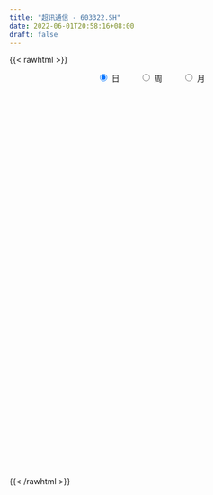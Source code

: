 ```yaml
---
title: "超讯通信 - 603322.SH"
date: 2022-06-01T20:58:16+08:00
draft: false
---
```

{{< rawhtml >}}
    <div style="text-align: center">
        <label style="padding: 1rem;"><input style="margin-right: .5rem" type="radio" name="period" value="D" checked onclick="period_change(this)">日</label>
        <label style="padding: 1rem;"><input style="margin-right: .5rem" type="radio" name="period" value="W" onclick="period_change(this)">周</label>
        <label style="padding: 1rem;"><input style="margin-right: .5rem" type="radio" name="period" value="M" onclick="period_change(this)">月</label>
    </div>
    <div id="chart" style="height: 700px;"></div> 
    <script type="text/javascript">
        const D_v = [46149.57,30624.02,21108.44,10946.23,9784.36,11575.2,12403.56,17928.2,14859.56,10003.84,13742.48,16027.08,19878.8,18132.04,31395.34,27127.12,16779.56,29511.82,41230.86,31045.08,22854.32,20275.28,21411.64,26703.12,38123.2,29025.88,22059.36,19583.72,56368.84,60650.04,28376.96,20510.8,12975.8,17121.6,18244.72,19561.28,11798.64,11306.92,26088.04,18578.6,17287.96,18575.08,8720.96,15849.56,14071.04,11378.8,9416.88,13139.0,14401.96,13513.4,26436.88,21370.8,29427.44,34649.38,21993.12,18206.44,13325.36,11405.88,10367.8,14947.76,20363.32,31922.44,25669.64,16101.64,18169.32,20808.72,22326.04,15465.28,11206.64,10027.6,7577.64,13988.0,10569.16,11631.64,11703.64,12781.6,9388.0,13980.4,9108.08,9597.6,12797.84,9991.76,13588.88,14629.6,10624.6,9081.0,30345.64,12648.32,6834.92,10751.44,10794.04,10867.72,6557.64,7475.2,5579.56,10732.92,7928.12,7351.12,10187.04,6143.36,4839.72,7340.4,4829.2,8263.32,9689.68,8816.57,5702.0,4453.0,14360.36,7755.2,7887.2,7950.52,8892.6,5497.4,7520.88,8317.2,5393.56,12264.93,11526.51,17732.78,15240.3,14295.78,15551.92,16454.4,13435.28,14460.32,10201.96,10778.4,16709.04,8035.52,11797.37,8452.84,14300.09,10711.04,10561.0,7258.0,16567.96,10278.84,9200.88,11162.97,8613.4,12051.88,14738.68,8759.4,13168.08,22935.52,18031.2,17049.68,12128.6,12312.96,12304.11,8777.16,11373.61,8879.12,14805.08,12928.56,22374.44,29615.34,15894.88,26088.0,44710.73,55919.34,61395.8,47949.55,37800.78,40652.68,36952.0,33202.4,43494.56,59337.8,33724.96,47662.2,41447.72,48022.24,31711.94,462.0,488.0,1054.0,97401.1,139428.07,89193.81,57480.16,51228.83,63105.78,8987.43,106635.63,121069.6,73025.04,45141.04,36052.88,21917.96,24946.72,21802.72,24057.3,36352.47,31337.28,25699.36,20744.48,9413.64,95573.48,59452.79,104238.35,57272.23,83041.85,59138.3,66861.96,61985.76,131839.78,161069.1,164466.54,109143.26,88415.86,76569.98,49443.64,43504.56,48245.24,29058.2,41545.94,33656.6,41356.8,30776.2,21658.8,22892.4,30736.0,18591.8,34902.48,30934.92,47953.52,42179.0,32409.5,31182.28,22224.0,17208.96,27411.92,30825.6,16383.6,27768.0,17848.96,20387.0,57125.8,121657.2,116400.33,120233.13,72004.84,65157.56,83951.68,158551.0,150796.84,119908.41,98589.0]
const D_histogram = [0.0,0.0006381766,-0.029629214,-0.0540008824,-0.0649802478,-0.0751382139,-0.0706758808,-0.051379076,-0.0485676677,-0.0388949004,-0.0189582129,-0.0203936224,-0.0165957981,-0.0109555004,0.0210959854,0.0507424492,0.0599809536,0.0896304999,0.1092548985,0.0951527292,0.0865990293,0.0811358484,0.0821784452,0.0959912546,0.1053781324,0.0793498365,0.0374130009,-0.0079146363,0.0491348885,0.0370617822,0.0211411456,-0.0066154734,-0.0256424684,-0.0253785006,-0.0512699242,-0.0512376098,-0.0661123671,-0.0657876096,-0.0398487559,-0.0252896592,-0.0402667511,-0.0716033006,-0.0896897234,-0.0900223859,-0.0783665408,-0.0717542931,-0.0716772401,-0.0851096423,-0.1029204954,-0.1063530098,-0.0818439993,-0.0415582229,0.014257117,0.0596168901,0.0793170107,0.098951435,0.0936773472,0.0773212899,0.0751221019,0.0785493487,0.0825917374,0.0910867698,0.066619989,0.0366640169,-0.0175818794,-0.0560887253,-0.0615243803,-0.0745244297,-0.0658872891,-0.0637744555,-0.0542291551,-0.0652909984,-0.0751385994,-0.0835376532,-0.0865690344,-0.0705636047,-0.0567061824,-0.0307523878,-0.0061653908,0.0124610253,0.0352811089,0.0479658434,0.0586290718,0.065418118,0.0545958449,0.046579734,0.0010695728,-0.0253527245,-0.0466645304,-0.0437661454,-0.0614833598,-0.0725460114,-0.0793306189,-0.080344654,-0.0602747577,-0.0247136973,0.0059855499,0.0256327929,0.04683714,0.051206539,0.0446783576,0.0321983474,0.0261413321,0.0160717667,-0.0055942045,-0.0027475834,-0.0070160887,-0.0148662877,-0.0525957914,-0.0622829802,-0.0569348986,-0.0499717096,-0.0607544514,-0.055152859,-0.0356207639,-0.0159581369,-0.0003989538,0.0168789544,0.029184506,0.0421291227,0.0604432836,0.0829396798,0.0990309657,0.1202492355,0.1075567386,0.1142349763,0.112022314,0.1098412674,0.1145639636,0.1122561031,0.0894523375,0.0547936667,0.0399236155,0.0445269727,0.0258933684,0.0133965506,-0.0265381097,-0.0553511095,-0.0666222134,-0.0687084081,-0.0660480708,-0.0508289719,-0.0316111286,-0.0223095122,-0.0043437136,0.0111007869,0.0317881791,0.044393969,0.0486196614,0.0357733599,0.0134567294,-0.0021693362,0.0044529724,0.0048793536,0.0109614245,0.0183300266,0.0324587158,0.0270355085,0.0280873479,0.0069132229,0.0271475344,0.045409842,0.0747770066,0.0908874508,0.0670046738,0.0836100184,0.0696482987,0.0645424845,0.0127774458,0.0052894025,-0.0283112122,-0.1115524691,-0.1587483134,-0.2353988786,-0.2442698117,-0.2734536789,-0.3113016471,-0.3499720035,-0.3850566427,-0.4068807107,-0.3825840007,-0.3591374934,-0.3142982519,-0.2481120073,-0.1574100836,-0.0927524275,-0.0118589816,0.0386211353,0.0564554875,0.0853115356,0.1040524058,0.1056610452,0.1096080932,0.1190313169,0.1132526783,0.0922470172,0.0964116171,0.0999599761,0.1320643729,0.1590233448,0.2039559429,0.2592482938,0.3188208944,0.3740358382,0.378738337,0.3570526462,0.3497828326,0.2483860427,0.2407985327,0.1852822848,0.0958314237,0.0023452801,-0.0364442635,-0.0860596332,-0.1224325847,-0.1572541391,-0.1716887213,-0.1932569753,-0.202409122,-0.2168778773,-0.1989646568,-0.1823004302,-0.1649625855,-0.1649661947,-0.1563176116,-0.1953117564,-0.1991368371,-0.1987713621,-0.1844964437,-0.1426858667,-0.0988847513,-0.0616503432,-0.0226850759,0.0185650236,0.0398972009,0.0666813077,0.0966028842,0.1081951275,0.1119118532,0.168954701,0.2126499555,0.2956199017,0.3554254298,0.337416331,0.3390944586,0.3937328046,0.4848239034,0.5424667694,0.6042429307,0.6078346169]
const D_fast = [0.0,0.0007977208,-0.0368769734,-0.0747488623,-0.1019732897,-0.1309158092,-0.1441224464,-0.1376704106,-0.1470009192,-0.147051877,-0.1318547427,-0.1383885579,-0.138739683,-0.1358382605,-0.0985127783,-0.0561807022,-0.0319469594,0.0201102119,0.0670483351,0.0767343481,0.0898304055,0.1046511867,0.1262383948,0.1640490178,0.1997804288,0.193589592,0.1610060066,0.1136997103,0.1830329572,0.1802252965,0.1695899464,0.140179459,0.1147418468,0.1086611895,0.0699522848,0.0571751968,0.0257723477,0.0096502028,0.0256268676,0.0338635494,0.0088197697,-0.0404176049,-0.0809264585,-0.1037647175,-0.1117005077,-0.1230268332,-0.1408690902,-0.175578903,-0.21911988,-0.2491406468,-0.2450926362,-0.2151964155,-0.1558167963,-0.0955528006,-0.0560234274,-0.0116511443,0.0064941047,0.0094683699,0.0260497073,0.0491142912,0.0738046144,0.1050713392,0.0972595556,0.0764695877,0.0178282216,-0.0347008056,-0.0555175557,-0.0871487125,-0.0949833942,-0.1088141745,-0.1128261628,-0.1402107558,-0.1688430066,-0.1981264737,-0.2228001134,-0.2244355849,-0.2247547083,-0.2064890106,-0.1834433612,-0.1617016888,-0.130061328,-0.1053851327,-0.0800646363,-0.0569210606,-0.0540943724,-0.0504655498,-0.0957083179,-0.1284687963,-0.1614467348,-0.1694898861,-0.2025779405,-0.2317770949,-0.2583943572,-0.2794945558,-0.2744933489,-0.2451107128,-0.2129150781,-0.1868596369,-0.1539460048,-0.136774971,-0.1321335631,-0.1365639864,-0.1360856686,-0.1421372924,-0.1652018148,-0.1630420894,-0.169064617,-0.1806313879,-0.2315098394,-0.2567677733,-0.2656534164,-0.2711831548,-0.2971545093,-0.3053411317,-0.2947142276,-0.2790411348,-0.2635816902,-0.2420840434,-0.2224823653,-0.1990054679,-0.1655804861,-0.12234917,-0.0815001426,-0.0302195639,-0.0160228762,0.0192141056,0.0450070218,0.070286292,0.1036499791,0.1294061444,0.1289654631,0.108005209,0.1031160617,0.118851162,0.1066908998,0.0975432197,0.050974032,0.0083232548,-0.0196034025,-0.0388666992,-0.0527183796,-0.0502065237,-0.0388914625,-0.0351672242,-0.0182873539,-0.0000676567,0.0285667802,0.0522710624,0.0686516702,0.0647487086,0.0457962605,0.0296278609,0.0373634126,0.0390096322,0.0478320591,0.0597831679,0.0820265361,0.0833622059,0.0914358822,0.071990063,0.099011258,0.1286260261,0.1766874425,0.2155197493,0.2083881408,0.24589599,0.2493463449,0.2603761519,0.2118054746,0.2056397819,0.1649613642,0.0538319901,-0.0330509326,-0.1685512175,-0.2384896035,-0.3360368905,-0.4517102704,-0.5778736277,-0.7092224275,-0.8327666732,-0.9041159634,-0.9704538294,-1.0041891509,-1.0000309081,-0.9486815053,-0.907211956,-0.8292832555,-0.7691478548,-0.7371996308,-0.6870156988,-0.6422617271,-0.6142378264,-0.5828887552,-0.5437077022,-0.5211731712,-0.519117078,-0.4908495739,-0.4623112208,-0.3971907308,-0.3304759227,-0.2345543388,-0.1144499146,0.0248279097,0.173551813,0.272938896,0.3405163668,0.4206922614,0.3813919821,0.4340041054,0.4248084287,0.3593154235,0.2664155998,0.2185149904,0.1473847125,0.0804036148,0.0062685256,-0.0510882369,-0.1209707348,-0.180725162,-0.2494133867,-0.2812413303,-0.3101522112,-0.3340550129,-0.3753001708,-0.4057309905,-0.4935530745,-0.5471623645,-0.59648973,-0.6283389226,-0.6221998122,-0.6031198846,-0.5812980623,-0.5480040641,-0.5021127086,-0.4708062311,-0.4273517974,-0.3732794998,-0.3346384746,-0.3029437857,-0.2036622626,-0.1068045193,0.0500704024,0.1987322879,0.2650772719,0.3515290141,0.5046005612,0.7168976359,0.9101571943,1.1229940883,1.2785444287]
const D_slow = [0.0,0.0001595442,-0.0072477594,-0.0207479799,-0.0369930419,-0.0557775954,-0.0734465656,-0.0862913346,-0.0984332515,-0.1081569766,-0.1128965298,-0.1179949354,-0.1221438849,-0.1248827601,-0.1196087637,-0.1069231514,-0.091927913,-0.069520288,-0.0422065634,-0.0184183811,0.0032313762,0.0235153383,0.0440599496,0.0680577633,0.0944022964,0.1142397555,0.1235930057,0.1216143467,0.1338980688,0.1431635143,0.1484488007,0.1467949324,0.1403843153,0.1340396901,0.121222209,0.1084128066,0.0918847148,0.0754378124,0.0654756234,0.0591532086,0.0490865209,0.0311856957,0.0087632649,-0.0137423316,-0.0333339668,-0.0512725401,-0.0691918501,-0.0904692607,-0.1161993846,-0.142787637,-0.1632486368,-0.1736381926,-0.1700739133,-0.1551696908,-0.1353404381,-0.1106025793,-0.0871832425,-0.0678529201,-0.0490723946,-0.0294350574,-0.0087871231,0.0139845694,0.0306395666,0.0398055708,0.035410101,0.0213879197,0.0060068246,-0.0126242828,-0.0290961051,-0.045039719,-0.0585970077,-0.0749197573,-0.0937044072,-0.1145888205,-0.1362310791,-0.1538719802,-0.1680485259,-0.1757366228,-0.1772779705,-0.1741627142,-0.1653424369,-0.1533509761,-0.1386937081,-0.1223391786,-0.1086902174,-0.0970452839,-0.0967778907,-0.1031160718,-0.1147822044,-0.1257237407,-0.1410945807,-0.1592310835,-0.1790637383,-0.1991499018,-0.2142185912,-0.2203970155,-0.218900628,-0.2124924298,-0.2007831448,-0.18798151,-0.1768119207,-0.1687623338,-0.1622270008,-0.1582090591,-0.1596076102,-0.1602945061,-0.1620485282,-0.1657651002,-0.178914048,-0.1944847931,-0.2087185177,-0.2212114451,-0.236400058,-0.2501882727,-0.2590934637,-0.2630829979,-0.2631827364,-0.2589629978,-0.2516668713,-0.2411345906,-0.2260237697,-0.2052888498,-0.1805311083,-0.1504687994,-0.1235796148,-0.0950208707,-0.0670152922,-0.0395549754,-0.0109139845,0.0171500413,0.0395131257,0.0532115423,0.0631924462,0.0743241894,0.0807975315,0.0841466691,0.0775121417,0.0636743643,0.047018811,0.0298417089,0.0133296912,0.0006224482,-0.0072803339,-0.012857712,-0.0139436404,-0.0111684436,-0.0032213989,0.0078770934,0.0200320088,0.0289753487,0.0323395311,0.031797197,0.0329104401,0.0341302785,0.0368706347,0.0414531413,0.0495678203,0.0563266974,0.0633485344,0.0650768401,0.0718637237,0.0832161842,0.1019104358,0.1246322985,0.141383467,0.1622859716,0.1796980463,0.1958336674,0.1990280288,0.2003503794,0.1932725764,0.1653844591,0.1256973808,0.0668476611,0.0057802082,-0.0625832115,-0.1404086233,-0.2279016242,-0.3241657848,-0.4258859625,-0.5215319627,-0.611316336,-0.689890899,-0.7519189008,-0.7912714217,-0.8144595286,-0.817424274,-0.8077689902,-0.7936551183,-0.7723272344,-0.7463141329,-0.7198988716,-0.6924968483,-0.6627390191,-0.6344258495,-0.6113640952,-0.5872611909,-0.5622711969,-0.5292551037,-0.4894992675,-0.4385102818,-0.3736982083,-0.2939929847,-0.2004840252,-0.1057994409,-0.0165362794,0.0709094288,0.1330059394,0.1932055726,0.2395261438,0.2634839998,0.2640703198,0.2549592539,0.2334443456,0.2028361994,0.1635226647,0.1206004843,0.0722862405,0.02168396,-0.0325355093,-0.0822766735,-0.1278517811,-0.1690924274,-0.2103339761,-0.249413379,-0.2982413181,-0.3480255274,-0.3977183679,-0.4438424788,-0.4795139455,-0.5042351333,-0.5196477191,-0.5253189881,-0.5206777322,-0.510703432,-0.4940331051,-0.469882384,-0.4428336021,-0.4148556388,-0.3726169636,-0.3194544747,-0.2455494993,-0.1566931419,-0.0723390591,0.0124345555,0.1108677567,0.2320737325,0.3676904249,0.5187511576,0.6707098118]
const D_data = [['2021-05-18', 13.28, 13.72, 13.14, 14.58],['2021-05-19', 13.4, 13.73, 13.4, 14.14],['2021-05-20', 13.43, 13.25, 13.23, 13.62],['2021-05-21', 13.27, 13.14, 13.11, 13.38],['2021-05-24', 13.18, 13.16, 13.01, 13.23],['2021-05-25', 13.16, 13.05, 13.0, 13.16],['2021-05-26', 13.05, 13.15, 12.96, 13.37],['2021-05-27', 13.14, 13.34, 13.12, 13.45],['2021-05-28', 13.34, 13.14, 13.11, 13.44],['2021-05-31', 13.16, 13.21, 13.06, 13.29],['2021-06-01', 13.19, 13.38, 13.19, 13.44],['2021-06-02', 13.38, 13.13, 13.08, 13.45],['2021-06-03', 13.13, 13.17, 13.13, 13.52],['2021-06-04', 13.16, 13.19, 13.1, 13.39],['2021-06-07', 13.32, 13.61, 13.22, 13.66],['2021-06-08', 13.55, 13.76, 13.49, 13.89],['2021-06-09', 13.76, 13.64, 13.57, 13.85],['2021-06-10', 13.61, 14.05, 13.61, 14.18],['2021-06-11', 13.97, 14.13, 13.71, 14.41],['2021-06-15', 14.56, 13.8, 13.78, 14.7],['2021-06-16', 13.75, 13.88, 13.66, 14.3],['2021-06-17', 13.87, 13.95, 13.56, 14.12],['2021-06-18', 13.8, 14.09, 13.8, 14.16],['2021-06-21', 14.1, 14.37, 14.09, 14.4],['2021-06-22', 14.41, 14.47, 14.08, 14.56],['2021-06-23', 14.4, 14.07, 14.06, 14.41],['2021-06-24', 14.18, 13.75, 13.74, 14.18],['2021-06-25', 13.68, 13.5, 13.37, 13.79],['2021-06-28', 13.43, 14.85, 13.42, 14.85],['2021-06-29', 14.61, 14.16, 14.0, 14.69],['2021-06-30', 14.16, 14.08, 13.9, 14.3],['2021-07-01', 14.11, 13.84, 13.75, 14.14],['2021-07-02', 13.85, 13.83, 13.75, 13.94],['2021-07-05', 13.82, 14.02, 13.82, 14.07],['2021-07-06', 13.96, 13.61, 13.45, 13.96],['2021-07-07', 13.63, 13.84, 13.46, 14.04],['2021-07-08', 13.7, 13.58, 13.5, 13.78],['2021-07-09', 13.63, 13.69, 13.53, 13.77],['2021-07-12', 13.77, 14.05, 13.69, 14.12],['2021-07-13', 14.1, 14.0, 13.85, 14.1],['2021-07-14', 13.9, 13.61, 13.61, 14.01],['2021-07-15', 13.61, 13.24, 13.04, 13.68],['2021-07-16', 13.19, 13.21, 13.14, 13.3],['2021-07-19', 13.21, 13.31, 12.92, 13.36],['2021-07-20', 13.28, 13.42, 13.2, 13.63],['2021-07-21', 13.38, 13.34, 13.3, 13.53],['2021-07-22', 13.36, 13.21, 13.12, 13.38],['2021-07-23', 13.21, 12.93, 12.91, 13.29],['2021-07-26', 12.91, 12.7, 12.49, 13.0],['2021-07-27', 12.7, 12.72, 12.64, 13.1],['2021-07-28', 12.72, 13.03, 12.22, 13.28],['2021-07-29', 13.09, 13.33, 13.09, 13.44],['2021-07-30', 13.28, 13.75, 13.2, 13.8],['2021-08-02', 13.75, 13.9, 13.48, 14.36],['2021-08-03', 13.76, 13.79, 13.72, 14.08],['2021-08-04', 13.91, 13.95, 13.73, 14.05],['2021-08-05', 13.93, 13.74, 13.7, 13.93],['2021-08-06', 13.72, 13.6, 13.4, 13.8],['2021-08-09', 13.61, 13.78, 13.61, 13.96],['2021-08-10', 13.7, 13.91, 13.52, 13.94],['2021-08-11', 13.93, 14.0, 13.66, 14.15],['2021-08-12', 14.0, 14.16, 13.9, 14.47],['2021-08-13', 14.09, 13.77, 13.0, 14.11],['2021-08-16', 13.72, 13.6, 13.53, 13.87],['2021-08-17', 13.62, 13.08, 13.05, 13.62],['2021-08-18', 13.08, 13.0, 12.88, 13.12],['2021-08-19', 12.97, 13.25, 12.95, 13.56],['2021-08-20', 13.13, 13.05, 12.9, 13.22],['2021-08-23', 13.02, 13.25, 13.02, 13.28],['2021-08-24', 13.25, 13.14, 13.09, 13.33],['2021-08-25', 13.1, 13.21, 13.07, 13.23],['2021-08-26', 13.17, 12.89, 12.88, 13.24],['2021-08-27', 12.87, 12.78, 12.73, 12.9],['2021-08-30', 12.82, 12.67, 12.56, 12.92],['2021-08-31', 12.69, 12.62, 12.43, 12.69],['2021-09-01', 12.62, 12.81, 12.55, 12.86],['2021-09-02', 12.73, 12.79, 12.66, 12.88],['2021-09-03', 12.83, 12.99, 12.79, 13.07],['2021-09-06', 13.05, 13.07, 12.91, 13.09],['2021-09-07', 13.08, 13.09, 12.97, 13.09],['2021-09-08', 13.06, 13.25, 13.06, 13.26],['2021-09-09', 13.24, 13.23, 13.16, 13.4],['2021-09-10', 13.25, 13.29, 13.03, 13.35],['2021-09-13', 13.3, 13.32, 13.1, 13.32],['2021-09-14', 13.32, 13.12, 13.05, 13.39],['2021-09-15', 13.08, 13.13, 13.0, 13.24],['2021-09-16', 12.88, 12.52, 12.46, 12.99],['2021-09-17', 12.52, 12.54, 12.3, 12.55],['2021-09-22', 12.49, 12.43, 12.32, 12.5],['2021-09-23', 12.47, 12.63, 12.43, 12.79],['2021-09-24', 12.69, 12.27, 12.26, 12.69],['2021-09-27', 12.3, 12.2, 12.02, 12.49],['2021-09-28', 12.19, 12.12, 12.06, 12.19],['2021-09-29', 12.1, 12.08, 12.06, 12.33],['2021-09-30', 12.19, 12.31, 12.15, 12.31],['2021-10-08', 12.5, 12.59, 12.41, 12.71],['2021-10-11', 12.55, 12.67, 12.45, 12.73],['2021-10-12', 12.7, 12.65, 12.45, 12.7],['2021-10-13', 12.65, 12.78, 12.57, 12.98],['2021-10-14', 12.73, 12.65, 12.6, 12.79],['2021-10-15', 12.75, 12.52, 12.51, 12.78],['2021-10-18', 12.53, 12.4, 12.35, 12.55],['2021-10-19', 12.39, 12.43, 12.36, 12.53],['2021-10-20', 12.49, 12.33, 12.26, 12.55],['2021-10-21', 12.26, 12.08, 12.06, 12.33],['2021-10-22', 12.08, 12.31, 12.06, 12.39],['2021-10-25', 12.37, 12.19, 12.14, 12.45],['2021-10-26', 12.19, 12.08, 12.07, 12.19],['2021-10-27', 12.08, 11.53, 11.49, 12.08],['2021-10-28', 11.68, 11.68, 11.43, 11.72],['2021-10-29', 11.67, 11.78, 11.5, 11.8],['2021-11-01', 11.77, 11.76, 11.52, 11.88],['2021-11-02', 11.69, 11.45, 11.45, 11.79],['2021-11-03', 11.45, 11.56, 11.45, 11.62],['2021-11-04', 11.45, 11.73, 11.45, 11.8],['2021-11-05', 11.65, 11.78, 11.65, 11.94],['2021-11-08', 11.73, 11.78, 11.7, 11.86],['2021-11-09', 11.78, 11.86, 11.61, 11.91],['2021-11-10', 11.86, 11.86, 11.67, 11.86],['2021-11-11', 11.86, 11.93, 11.71, 12.04],['2021-11-12', 12.01, 12.09, 11.91, 12.18],['2021-11-15', 12.09, 12.28, 12.08, 12.38],['2021-11-16', 12.28, 12.35, 12.2, 12.55],['2021-11-17', 12.35, 12.58, 12.32, 12.62],['2021-11-18', 12.53, 12.25, 12.21, 12.58],['2021-11-19', 12.26, 12.55, 12.24, 12.64],['2021-11-22', 12.51, 12.53, 12.46, 12.63],['2021-11-23', 12.52, 12.6, 12.46, 12.62],['2021-11-24', 12.56, 12.78, 12.52, 12.88],['2021-11-25', 12.79, 12.79, 12.68, 12.87],['2021-11-26', 12.86, 12.55, 12.46, 12.86],['2021-11-29', 12.4, 12.31, 12.27, 12.45],['2021-11-30', 12.38, 12.47, 12.37, 12.68],['2021-12-01', 12.54, 12.73, 12.41, 12.8],['2021-12-02', 12.74, 12.44, 12.42, 12.78],['2021-12-03', 12.44, 12.46, 12.35, 12.64],['2021-12-06', 12.51, 11.98, 11.97, 12.51],['2021-12-07', 12.13, 11.91, 11.88, 12.13],['2021-12-08', 11.92, 11.98, 11.88, 12.04],['2021-12-09', 12.0, 12.01, 11.92, 12.05],['2021-12-10', 12.02, 12.02, 11.88, 12.05],['2021-12-13', 12.07, 12.18, 11.99, 12.22],['2021-12-14', 12.18, 12.29, 12.06, 12.42],['2021-12-15', 12.3, 12.22, 12.18, 12.34],['2021-12-16', 12.28, 12.39, 12.18, 12.39],['2021-12-17', 12.56, 12.45, 12.4, 12.73],['2021-12-20', 12.3, 12.63, 12.23, 12.74],['2021-12-21', 12.75, 12.65, 12.52, 12.76],['2021-12-22', 12.66, 12.63, 12.59, 12.7],['2021-12-23', 12.56, 12.43, 12.39, 12.63],['2021-12-24', 12.49, 12.24, 12.2, 12.54],['2021-12-27', 12.1, 12.23, 12.07, 12.33],['2021-12-28', 12.2, 12.49, 12.14, 12.52],['2021-12-29', 12.49, 12.44, 12.31, 12.53],['2021-12-30', 12.44, 12.54, 12.44, 12.75],['2021-12-31', 12.55, 12.61, 12.5, 12.65],['2022-01-04', 12.53, 12.78, 12.5, 12.82],['2022-01-05', 12.64, 12.59, 12.49, 12.9],['2022-01-06', 12.51, 12.69, 12.51, 12.76],['2022-01-07', 12.72, 12.38, 12.35, 12.8],['2022-01-10', 12.17, 12.92, 12.05, 12.99],['2022-01-11', 12.85, 13.04, 12.82, 13.16],['2022-01-12', 12.98, 13.37, 12.93, 13.46],['2022-01-13', 13.65, 13.41, 13.17, 13.69],['2022-01-14', 13.21, 12.97, 12.96, 13.54],['2022-01-17', 13.09, 13.54, 13.09, 13.65],['2022-01-18', 13.56, 13.25, 13.23, 13.65],['2022-01-19', 13.05, 13.39, 13.05, 13.54],['2022-01-20', 13.43, 12.71, 12.65, 13.46],['2022-01-21', 12.76, 13.14, 12.7, 13.6],['2022-01-24', 12.69, 12.72, 12.68, 13.17],['2022-01-25', 12.73, 11.75, 11.71, 12.79],['2022-01-26', 11.7, 11.76, 11.6, 11.89],['2022-01-27', 11.76, 10.91, 10.8, 11.79],['2022-01-28', 11.0, 11.34, 10.83, 11.51],['2022-02-09', 10.77, 10.77, 10.77, 10.77],['2022-02-10', 10.23, 10.23, 10.23, 10.23],['2022-02-11', 9.72, 9.72, 9.72, 9.72],['2022-02-14', 9.23, 9.23, 9.23, 9.72],['2022-02-15', 9.0, 8.87, 8.77, 9.07],['2022-02-16', 8.86, 9.07, 8.79, 9.23],['2022-02-17', 8.99, 8.81, 8.8, 9.01],['2022-02-18', 8.71, 8.9, 8.6, 8.94],['2022-02-21', 9.14, 9.14, 9.05, 9.34],['2022-02-22', 9.6, 9.6, 9.6, 9.6],['2022-02-23', 9.98, 9.48, 9.44, 9.98],['2022-02-24', 9.6, 9.92, 9.56, 9.95],['2022-02-25', 9.72, 9.79, 9.63, 9.95],['2022-02-28', 9.55, 9.49, 9.3, 9.62],['2022-03-01', 9.43, 9.7, 9.43, 9.76],['2022-03-02', 9.65, 9.67, 9.49, 9.75],['2022-03-03', 9.6, 9.49, 9.49, 9.7],['2022-03-04', 9.47, 9.52, 9.42, 9.64],['2022-03-07', 9.48, 9.62, 9.44, 9.76],['2022-03-08', 9.7, 9.44, 9.23, 9.99],['2022-03-09', 9.46, 9.17, 8.97, 9.46],['2022-03-10', 9.35, 9.43, 9.26, 9.63],['2022-03-11', 9.27, 9.44, 9.14, 9.45],['2022-03-14', 9.91, 9.91, 9.91, 9.91],['2022-03-15', 10.28, 10.05, 9.9, 10.41],['2022-03-16', 10.55, 10.55, 10.46, 10.55],['2022-03-17', 11.08, 11.08, 10.82, 11.08],['2022-03-18', 10.97, 11.63, 10.85, 11.63],['2022-03-21', 11.79, 12.13, 11.35, 12.21],['2022-03-22', 11.9, 11.94, 11.66, 12.5],['2022-03-23', 12.0, 11.85, 11.55, 12.39],['2022-03-24', 11.71, 12.24, 11.71, 12.25],['2022-03-28', 12.0, 11.02, 11.02, 12.0],['2022-03-29', 10.92, 12.12, 10.63, 12.12],['2022-03-30', 11.76, 11.55, 11.25, 12.68],['2022-03-31', 11.28, 10.88, 10.8, 11.38],['2022-04-01', 10.57, 10.41, 10.4, 11.24],['2022-04-06', 10.27, 10.76, 10.27, 10.93],['2022-04-07', 10.72, 10.37, 10.36, 10.89],['2022-04-08', 10.36, 10.25, 10.15, 10.51],['2022-04-11', 10.25, 9.99, 9.72, 10.53],['2022-04-12', 9.98, 10.0, 9.74, 10.05],['2022-04-13', 9.93, 9.68, 9.6, 10.33],['2022-04-14', 9.75, 9.6, 9.55, 9.85],['2022-04-15', 9.5, 9.3, 9.24, 9.58],['2022-04-18', 9.32, 9.54, 9.1, 9.58],['2022-04-19', 9.68, 9.45, 9.36, 9.69],['2022-04-20', 9.52, 9.39, 9.35, 9.59],['2022-04-21', 9.29, 9.06, 8.97, 9.38],['2022-04-22', 9.06, 9.03, 8.84, 9.14],['2022-04-25', 8.88, 8.17, 8.13, 8.91],['2022-04-26', 8.3, 8.29, 8.0, 8.4],['2022-04-27', 8.16, 8.12, 7.71, 8.19],['2022-04-28', 8.0, 8.12, 7.71, 8.12],['2022-04-29', 8.0, 8.42, 7.96, 8.43],['2022-05-05', 8.39, 8.51, 8.33, 8.57],['2022-05-06', 8.35, 8.51, 8.17, 8.53],['2022-05-09', 8.58, 8.63, 8.45, 8.74],['2022-05-10', 8.5, 8.8, 8.49, 8.97],['2022-05-11', 8.77, 8.67, 8.63, 9.0],['2022-05-12', 8.62, 8.84, 8.6, 8.9],['2022-05-13', 8.82, 9.03, 8.82, 9.25],['2022-05-16', 9.0, 8.93, 8.83, 9.07],['2022-05-17', 8.89, 8.9, 8.73, 8.99],['2022-05-18', 8.97, 9.79, 8.78, 9.79],['2022-05-19', 9.69, 10.0, 9.6, 10.6],['2022-05-20', 10.07, 11.0, 10.0, 11.0],['2022-05-23', 11.0, 11.33, 10.77, 12.1],['2022-05-24', 11.39, 10.73, 10.67, 11.39],['2022-05-25', 10.61, 11.2, 10.61, 11.4],['2022-05-26', 11.19, 12.32, 11.01, 12.32],['2022-05-27', 12.9, 13.55, 12.3, 13.55],['2022-05-30', 13.43, 13.99, 12.8, 14.61],['2022-05-31', 13.5, 14.89, 13.47, 15.11],['2022-06-01', 14.75, 14.91, 14.51, 15.58]]
const W_v = [169023.03,95631.71,91778.22,100608.85,84639.88,95377.79,89314.75,58681.6,87325.16,79000.57,171440.81,127533.25,77742.72,177442.99,295548.46,201418.76,101547.95,73510.07,71896.3,73243.56,153640.69,225332.21,112010.58,88269.1,118987.1,64350.58,124992.7,67502.0,57990.0,48485.97,49202.68,14760.8,10443.45,52894.49,56136.14,55150.11,50125.49,62222.6,106900.39,81401.83,61999.37,97130.66,54761.04,200436.75,111561.67,291796.3,164447.81,109536.73,118396.77,78937.78,60354.6,75073.51,75298.6,67176.93,47759.22,42691.53,48654.08,56589.6,142962.83,94528.23,115429.12,176557.87,106526.13,52634.55,47892.0,65716.05,68203.19,61766.48,92308.44,95533.47,84882.41,144236.72,75556.34,84159.68,41779.18,318624.13,286508.62,443468.52,275520.65,172111.67,111883.79,167519.87,291829.66,236239.45,404660.51,184001.33,114054.47,188887.76,175640.01,122957.06,121199.51,92115.4,34202.8,95562.83,161997.44,123139.6,126055.33,332401.17,295696.74,160575.69,220825.54,157259.84,71660.12,64094.04,114016.74,73398.12,90786.26,109762.32,132457.47,117522.29,171400.81,448945.3,859902.0399999999,399197.92,43919.56,160781.89,171951.32,126213.49,296652.23,331456.8799999999,290053.27,311740.69,158877.78,128954.33,156120.35,307241.12,140970.97,96885.04,170072.35,107937.51,91233.83,128459.77,186494.35,183452.89,268544.84,222578.41,912630.7799999999,449641.37,579298.1799999999,292533.38,225685.64,155315.44,126370.95,111178.44,110820.76,95046.92,92465.45,171186.24,190485.74,103591.08,172032.75,89583.47,146040.54,327540.96,274563.16,155998.53,109888.09,183325.26,156620.28,181571.21,145554.42,125880.91,108942.02,69434.56,59914.92,57357.08,13588.19,70244.38,75998.84,89255.39,146050.84,115851.91,92394.0,182027.61,204244.34,235171.21,212400.64,73999.22,78894.4,87849.1,65015.44,56897.06,71717.56,29210.36,116397.82,208516.29,90173.35,77434.11,74977.11,79266.2,72124.88,48449.76,83503.26,101967.09,22614.92,53446.95,126252.76,66550.88,77784.24,146044.7,95586.32,135495.28,178882.44,78033.16,89250.64,63855.28,105150.48,99580.18,103270.96,92871.0,53369.04,59485.28,55084.16,77329.16,28380.4,30480.12,10732.92,36449.36,38939.17,40157.76,38178.6,62158.08,74197.7,57522.29,51282.97,55824.05,71653.56,71826.55,56763.53,93972.66,247776.2,213639.44,202569.06,2004.0,434731.97,372823.48,149861.32,138190.89,325950.49,271027.8700000001,654934.54,169518.18,193862.78,124655.2,188379.42,53406.28,119598.08,333419.29,499898.21,369294.25]
const W_histogram = [0.0,-0.0450488889,-0.0056753758,-0.1844492241,-0.4444553841,-0.5326623157,-0.5443012485,-0.5654038932,-0.4769328765,-0.2750431558,-0.1248126415,0.0661518421,0.0935860844,0.3179566456,0.6257328096,0.6587036314,0.5171784952,0.4170699086,0.1488660029,0.0952973362,0.164591969,0.2793435565,0.1478939645,0.1081980414,0.0059860321,-0.0947422929,-0.0383325964,-0.1066894743,-0.2192863757,-0.4825234852,-0.6479943958,-0.7060621611,-0.6791970814,-0.5655686226,-0.3487532842,-0.283638932,-0.3241541237,-0.1823407022,0.0171415525,0.1204134272,0.0598172196,0.1617531441,0.3066886286,0.339516248,0.3778672534,0.4641357306,0.371879294,0.4020015867,0.3761706855,0.0859395832,-0.0409727261,-0.2062243541,-0.2175311406,-0.2268330985,-0.2511684328,-0.4100498582,-0.4132596081,-0.419735923,-0.2890599056,-0.1678152207,-0.1044231373,0.0088272703,0.07364247,0.0289865033,-0.1416274577,-0.1985172019,-0.1948021804,-0.1496611367,-0.0601012367,0.047278855,0.037670073,0.126267084,0.1572581571,0.1820176957,0.1906861594,0.6557742098,0.7703140822,0.9035856239,0.8911951212,0.7433414257,0.5594155151,0.5159856073,0.6327072735,0.5878516797,0.6370589476,0.6437993455,0.5674928654,0.5719970171,0.4335590179,0.2978164567,0.2175275888,-0.0136187561,-0.291210278,-0.4925930442,-0.5944589911,-0.7094009468,-0.6947083419,-0.5520014177,-0.4788701517,-0.3435997517,-0.2369546681,-0.2311593721,-0.3279186607,-0.3937927721,-0.470419428,-0.5161494851,-0.5529803843,-0.5127574727,-0.3990133567,-0.3827251269,-0.1103281174,0.4055677215,0.6734202692,0.5774986086,0.4736243378,0.3601968273,0.2242086217,0.1164354108,0.1753208255,0.1481924208,0.1646012479,0.1994049116,0.0934876427,0.045107361,-0.0017907313,-0.0414681994,-0.1242232249,-0.1527759473,-0.1761432065,-0.2188846139,-0.3590982806,-0.5369207419,-0.5439752972,-0.4449389026,-0.4035615096,-0.2464105416,0.0515715862,0.051943249,0.1075095114,0.1077207456,0.0838289328,-0.031328191,-0.1152557273,-0.1845195014,-0.1390707493,-0.1112181359,-0.1632477563,-0.1148276565,-0.059331002,-0.0328053777,0.0323200933,0.0434848849,0.1043830966,0.2108919033,0.2582379046,0.2628785672,0.2635224618,0.2788958304,0.3346067992,0.3525670693,0.2672633043,0.1664088011,0.0345498347,-0.0569399488,-0.159044592,-0.1848680615,-0.1751447946,-0.1509101609,-0.0904267762,-0.0280568608,0.0724950372,0.1353827904,0.1008587124,0.0879071506,0.1514967188,0.2006697717,0.0201534989,-0.1353664066,-0.209322038,-0.2903421094,-0.3236560093,-0.3552170366,-0.3870443644,-0.4228697771,-0.2720117005,-0.192036278,-0.1902377862,-0.1828547553,-0.1502437055,-0.098720075,-0.0690890114,-0.0437266233,-0.0484348769,-0.1756564109,-0.2507056382,-0.249619886,-0.2251910753,-0.1881749836,-0.1415901007,-0.0343293081,0.042876114,0.0619987381,0.102284693,0.1234961279,0.1096606064,0.0870972065,0.1302470702,0.1501227541,0.174448209,0.1430921902,0.1068716492,0.0998897572,0.1171160071,0.0813369446,0.0446578722,0.02901916,0.0426380439,0.0514477347,0.0477295653,0.0158236505,0.0017100603,0.0192677905,0.0652848198,0.097222375,0.1126957901,0.0944456203,0.1113209717,0.1082306576,0.129555816,0.1264803374,0.1603144439,0.1883403156,0.0851064725,-0.0836935238,-0.2334954543,-0.2538765121,-0.2655205195,-0.2583473838,-0.0943011321,0.0588535964,0.0413038664,0.0241612333,-0.0422986169,-0.0926931896,-0.15186333,-0.1684135379,-0.1295573645,0.0348204505,0.3061907241,0.5537552293]
const W_fast = [0.0,-0.0563111111,-0.0183564419,-0.2432425963,-0.6143626023,-0.8357351129,-0.9834493578,-1.1459029758,-1.1766651782,-1.0435362464,-0.9245088925,-0.7170064484,-0.6661756851,-0.3623159624,0.101893404,0.2995401337,0.2873096212,0.2914685118,0.0604811069,0.0307367741,0.1411793992,0.3257668759,0.2312907749,0.2186443622,0.117928861,-0.0064850373,0.0403415101,-0.0546877364,-0.2221062316,-0.6059742125,-0.9334437221,-1.1680270277,-1.3109612183,-1.3387249151,-1.2090978978,-1.2148932786,-1.3364470012,-1.2402187553,-1.0364511124,-0.903075881,-0.9487177836,-0.8063435731,-0.5847359315,-0.4670292501,-0.3342114314,-0.1319090215,-0.1311956346,-0.0005729453,0.0676388249,-0.2011073816,-0.3382628724,-0.5550705889,-0.6207601606,-0.686770393,-0.7738978356,-1.0352917255,-1.1418163775,-1.2532266731,-1.1948156321,-1.1155247524,-1.0782384534,-0.9627812282,-0.879555411,-0.9169647518,-1.1229855772,-1.2295046219,-1.2744901455,-1.266764386,-1.1922297951,-1.0730299898,-1.0732212535,-0.9530574715,-0.8827518591,-0.8124878966,-0.756147893,-0.1271162902,0.1800021027,0.5391700504,0.749578328,0.787559989,0.7434879571,0.8290544512,1.1039529357,1.2060602619,1.4145322666,1.5822225009,1.6477892371,1.7952926432,1.7652443984,1.7039559514,1.6780489806,1.4434979468,1.0931038553,0.7685728281,0.5180921335,0.225799941,0.0668154604,0.0715220302,0.0249357583,0.0743062204,0.121712637,0.0697180899,-0.1090208639,-0.2733431683,-0.4675746812,-0.6423421095,-0.8174181048,-0.9053845614,-0.8913937846,-0.9707868365,-0.7259718563,-0.1086840871,0.3275235279,0.3759765194,0.3905083331,0.3671300295,0.2871939793,0.2085296211,0.3112452422,0.3211649426,0.3787240817,0.4633789733,0.3808336151,0.3437301737,0.2963843985,0.2463398806,0.1325290489,0.0657823397,-0.0016207212,-0.0990832821,-0.3290715189,-0.6411241658,-0.7841725453,-0.7963708763,-0.8558838607,-0.7603355282,-0.4494605038,-0.4361030288,-0.3536593885,-0.3265179679,-0.3294525475,-0.4524417191,-0.5651831872,-0.6805768367,-0.6698957719,-0.6698476924,-0.7626892519,-0.7429760663,-0.7023121623,-0.6839878823,-0.610782388,-0.5887463752,-0.5017523894,-0.3425206069,-0.2306151294,-0.160254825,-0.093730315,-0.0086329888,0.1307296798,0.2368317172,0.2183437783,0.1590914753,0.0358699676,-0.069854803,-0.2117205942,-0.2837610791,-0.3178240108,-0.3313169173,-0.2934402268,-0.2380845265,-0.1194088692,-0.0226754185,-0.0319848184,-0.0229595924,0.0785041554,0.1778446513,0.0023667531,-0.186994754,-0.3132808949,-0.4668864936,-0.5811143958,-0.7014796822,-0.8300681011,-0.9716109581,-0.8887558066,-0.8567894537,-0.9025504084,-0.9408810664,-0.9458309429,-0.9189873311,-0.9066285204,-0.8921977882,-0.909014761,-1.0801503978,-1.2178760345,-1.2791952538,-1.311064212,-1.3210918662,-1.3099045085,-1.2112260429,-1.1233015922,-1.0886792837,-1.0228221555,-0.9707366886,-0.9571570586,-0.9579461569,-0.8822345255,-0.8248281531,-0.7568906459,-0.7524736173,-0.7619762459,-0.7439856986,-0.697480447,-0.7129252732,-0.7384398776,-0.7468237998,-0.722545405,-0.7008737804,-0.6926595586,-0.7206095608,-0.7342956359,-0.7119209581,-0.6495827238,-0.5933395748,-0.5496922122,-0.5443309769,-0.4996253826,-0.4756580323,-0.4219439198,-0.3933993141,-0.3194865967,-0.244375646,-0.326332871,-0.5160562482,-0.7242320424,-0.8080822281,-0.8861063654,-0.9435200756,-0.803049107,-0.6351809793,-0.6424047428,-0.6535070676,-0.7305415719,-0.8041094421,-0.901245415,-0.9598990074,-0.9534321751,-0.7803492475,-0.4324312929,-0.0464279803]
const W_slow = [0.0,-0.0112622222,-0.0126810662,-0.0587933722,-0.1699072182,-0.3030727971,-0.4391481093,-0.5804990826,-0.6997323017,-0.7684930906,-0.799696251,-0.7831582905,-0.7597617694,-0.680272608,-0.5238394056,-0.3591634978,-0.229868874,-0.1256013968,-0.0883848961,-0.064560562,-0.0234125698,0.0464233193,0.0833968105,0.1104463208,0.1119428288,0.0882572556,0.0786741065,0.0520017379,-0.002819856,-0.1234507273,-0.2854493262,-0.4619648665,-0.6317641369,-0.7731562925,-0.8603446136,-0.9312543466,-1.0122928775,-1.0578780531,-1.0535926649,-1.0234893082,-1.0085350033,-0.9680967172,-0.8914245601,-0.8065454981,-0.7120786847,-0.5960447521,-0.5030749286,-0.4025745319,-0.3085318606,-0.2870469648,-0.2972901463,-0.3488462348,-0.40322902,-0.4599372946,-0.5227294028,-0.6252418673,-0.7285567694,-0.8334907501,-0.9057557265,-0.9477095317,-0.973815316,-0.9716084985,-0.953197881,-0.9459512551,-0.9813581195,-1.03098742,-1.0796879651,-1.1171032493,-1.1321285584,-1.1203088447,-1.1108913265,-1.0793245555,-1.0400100162,-0.9945055923,-0.9468340524,-0.7828905,-0.5903119794,-0.3644155735,-0.1416167932,0.0442185633,0.184072442,0.3130688439,0.4712456622,0.6182085822,0.777473319,0.9384231554,1.0802963718,1.223295626,1.3316853805,1.4061394947,1.4605213919,1.4571167029,1.3843141334,1.2611658723,1.1125511245,0.9352008878,0.7615238024,0.6235234479,0.50380591,0.4179059721,0.3586673051,0.300877462,0.2188977968,0.1204496038,0.0028447468,-0.1261926245,-0.2644377205,-0.3926270887,-0.4923804279,-0.5880617096,-0.615643739,-0.5142518086,-0.3458967413,-0.2015220891,-0.0831160047,0.0069332021,0.0629853576,0.0920942103,0.1359244167,0.1729725218,0.2141228338,0.2639740617,0.2873459724,0.2986228127,0.2981751298,0.28780808,0.2567522738,0.2185582869,0.1745224853,0.1198013318,0.0300267617,-0.1042034238,-0.2401972481,-0.3514319738,-0.4523223512,-0.5139249866,-0.50103209,-0.4880462778,-0.4611688999,-0.4342387135,-0.4132814803,-0.4211135281,-0.4499274599,-0.4960573352,-0.5308250226,-0.5586295565,-0.5994414956,-0.6281484098,-0.6429811603,-0.6511825047,-0.6431024813,-0.6322312601,-0.606135486,-0.5534125102,-0.488853034,-0.4231333922,-0.3572527768,-0.2875288192,-0.2038771194,-0.115735352,-0.048919526,-0.0073173257,0.001320133,-0.0129148542,-0.0526760022,-0.0988930176,-0.1426792162,-0.1804067565,-0.2030134505,-0.2100276657,-0.1919039064,-0.1580582088,-0.1328435307,-0.1108667431,-0.0729925634,-0.0228251204,-0.0177867457,-0.0516283474,-0.1039588569,-0.1765443842,-0.2574583866,-0.3462626457,-0.4430237368,-0.548741181,-0.6167441062,-0.6647531757,-0.7123126222,-0.7580263111,-0.7955872374,-0.8202672562,-0.837539509,-0.8484711648,-0.8605798841,-0.9044939868,-0.9671703964,-1.0295753679,-1.0858731367,-1.1329168826,-1.1683144078,-1.1768967348,-1.1661777063,-1.1506780218,-1.1251068485,-1.0942328165,-1.0668176649,-1.0450433633,-1.0124815958,-0.9749509072,-0.931338855,-0.8955658074,-0.8688478951,-0.8438754558,-0.814596454,-0.7942622179,-0.7830977498,-0.7758429598,-0.7651834489,-0.7523215152,-0.7403891239,-0.7364332112,-0.7360056962,-0.7311887485,-0.7148675436,-0.6905619498,-0.6623880023,-0.6387765972,-0.6109463543,-0.5838886899,-0.5514997359,-0.5198796515,-0.4798010406,-0.4327159617,-0.4114393435,-0.4323627245,-0.4907365881,-0.5542057161,-0.6205858459,-0.6851726919,-0.7087479749,-0.6940345758,-0.6837086092,-0.6776683009,-0.6882429551,-0.7114162525,-0.749382085,-0.7914854695,-0.8238748106,-0.815169698,-0.7386220169,-0.6001832096]
const W_data = [['2017-06-23', 26.8097, 25.1846, 24.1232, 27.8762],['2017-06-30', 25.1186, 24.4787, 24.0064, 26.1495],['2017-07-07', 24.1993, 25.4995, 24.1028, 25.7483],['2017-07-14', 25.9007, 22.305, 22.0917, 25.9921],['2017-07-21', 22.2949, 19.8267, 19.2376, 22.305],['2017-07-28', 19.5525, 20.6088, 19.5423, 21.7159],['2017-08-04', 20.5428, 20.8119, 19.8115, 21.9343],['2017-08-11', 21.2284, 20.0857, 19.908, 21.3198],['2017-08-18', 20.0857, 21.1319, 20.0806, 21.9902],['2017-08-25', 21.2487, 22.9348, 20.751, 22.9348],['2017-09-01', 24.3517, 22.9703, 22.6047, 24.8088],['2017-09-08', 22.7926, 24.2704, 22.752, 24.631],['2017-09-15', 24.5294, 22.7672, 22.7012, 24.5294],['2017-09-22', 22.625, 25.9819, 22.5488, 26.4238],['2017-09-29', 25.4639, 28.765, 23.5391, 29.5572],['2017-10-13', 29.0189, 26.698, 26.1851, 30.4663],['2017-10-20', 26.4898, 24.6463, 23.8692, 27.1347],['2017-10-27', 24.7834, 24.8596, 24.4787, 26.119],['2017-11-03', 24.8596, 21.9648, 21.1573, 25.1287],['2017-11-10', 21.8327, 23.8692, 21.6245, 24.0114],['2017-11-17', 23.7423, 25.5502, 22.6605, 26.5101],['2017-11-24', 25.0068, 26.7996, 24.8849, 29.2322],['2017-12-01', 26.4085, 23.8489, 22.8586, 26.4085],['2017-12-08', 23.3614, 24.6513, 21.4315, 24.6513],['2017-12-29', 24.6513, 23.5442, 22.9399, 26.3476],['2018-01-05', 23.4122, 22.9906, 22.3507, 23.9657],['2018-01-12', 22.9906, 24.7986, 22.4269, 25.8143],['2018-01-19', 24.6361, 23.1532, 22.9145, 24.7986],['2018-01-26', 23.1582, 21.98, 21.9038, 23.5848],['2018-02-02', 21.8937, 18.7805, 18.2879, 21.98],['2018-02-09', 18.4403, 18.359, 16.8202, 19.5525],['2018-02-14', 18.359, 18.5012, 18.2219, 19.0395],['2018-02-23', 18.943, 18.8465, 18.486, 19.1513],['2018-03-02', 18.8465, 19.715, 18.8465, 20.4869],['2018-03-09', 20.2127, 21.4214, 19.7048, 21.8886],['2018-03-16', 21.33, 19.9029, 19.4357, 21.6347],['2018-03-23', 19.913, 18.2625, 18.1051, 20.6494],['2018-03-30', 18.2473, 20.4717, 17.2773, 21.33],['2018-04-04', 20.2431, 21.9038, 20.0603, 23.3512],['2018-04-13', 21.9038, 21.4264, 20.7561, 22.5996],['2018-04-20', 21.0811, 19.4153, 19.0446, 21.5585],['2018-04-27', 19.1462, 21.5128, 19.0446, 22.5539],['2018-05-04', 21.1624, 22.7773, 19.8064, 22.7773],['2018-05-11', 22.9627, 21.9928, 21.7718, 23.5332],['2018-05-18', 22.271, 22.435, 21.6719, 23.0911],['2018-05-25', 22.492, 23.6188, 22.4778, 25.316],['2018-06-01', 23.5189, 21.622, 21.1656, 25.4301],['2018-06-08', 21.9786, 23.2337, 21.4651, 23.8684],['2018-06-15', 22.9627, 22.8058, 21.5364, 23.8898],['2018-06-22', 22.0356, 18.7766, 18.0065, 22.4207],['2018-06-29', 18.8979, 19.668, 18.2846, 19.9248],['2018-07-06', 19.882, 18.2489, 17.8924, 20.3241],['2018-07-13', 19.0262, 19.4755, 18.2561, 20.0959],['2018-07-20', 19.4755, 19.2045, 18.6483, 20.2528],['2018-07-27', 19.1118, 18.6625, 18.6411, 19.9533],['2018-08-03', 18.6483, 16.1309, 16.0596, 18.8693],['2018-08-10', 16.1309, 17.2149, 15.4035, 17.4859],['2018-08-17', 16.7585, 16.7014, 16.188, 17.8068],['2018-08-24', 16.7014, 18.3488, 16.5446, 19.8463],['2018-08-31', 18.4985, 18.5984, 17.6856, 19.0975],['2018-09-07', 18.3987, 18.1277, 17.1151, 19.2473],['2018-09-14', 18.3559, 19.0548, 17.7426, 19.9176],['2018-09-21', 18.7481, 18.8266, 18.5057, 19.7394],['2018-09-28', 18.8194, 17.4146, 16.9724, 19.0048],['2018-10-12', 17.1151, 15.0684, 14.1484, 17.2933],['2018-10-19', 14.9757, 15.5961, 13.692, 15.8885],['2018-10-26', 15.6032, 15.9027, 13.963, 16.6373],['2018-11-02', 15.7815, 16.2593, 14.9899, 16.6159],['2018-11-09', 16.2593, 16.9368, 15.7815, 17.2648],['2018-11-16', 16.9724, 17.5287, 16.7442, 17.5857],['2018-11-23', 17.386, 16.2023, 16.0026, 18.0421],['2018-11-30', 16.3591, 17.5572, 16.1809, 18.8907],['2018-12-07', 18.1206, 17.1222, 16.7656, 18.3274],['2018-12-14', 17.058, 17.1864, 16.9154, 18.199],['2018-12-21', 17.1864, 17.0865, 16.6444, 17.5073],['2018-12-28', 17.1364, 24.3105, 17.1364, 25.6654],['2019-01-04', 23.7471, 21.9643, 21.3439, 26.6567],['2019-01-11', 22.0855, 23.4761, 21.1514, 26.0291],['2019-01-18', 23.7828, 22.6632, 22.0356, 25.6654],['2019-01-25', 22.5348, 21.1799, 21.1514, 23.9397],['2019-02-01', 21.3867, 20.3669, 19.1118, 21.4509],['2019-02-15', 20.6094, 21.9786, 20.4097, 22.3922],['2019-02-22', 22.0927, 24.7027, 21.4651, 25.0807],['2019-03-01', 24.6813, 23.4405, 23.0126, 26.022],['2019-03-08', 25.2804, 25.2233, 23.9325, 29.1669],['2019-03-15', 25.6797, 25.48, 24.6029, 27.598],['2019-03-22', 25.6726, 24.881, 24.1394, 26.2431],['2019-03-29', 24.4531, 26.3215, 24.2463, 27.9403],['2019-04-04', 25.8152, 24.7526, 24.6599, 27.0917],['2019-04-12', 24.9238, 24.5316, 24.1821, 26.0291],['2019-04-19', 24.9095, 25.0522, 23.2266, 25.8865],['2019-04-26', 25.1163, 22.6061, 22.1069, 25.7439],['2019-04-30', 22.6418, 20.7235, 20.2956, 22.9413],['2019-05-10', 20.0032, 20.2528, 18.1919, 20.3883],['2019-05-17', 20.78, 20.41, 19.84, 23.5],['2019-05-24', 20.61, 19.28, 19.2, 21.58],['2019-05-31', 19.68, 20.19, 19.46, 21.58],['2019-06-06', 20.75, 21.82, 19.68, 24.6],['2019-06-14', 22.0, 21.2, 21.0, 23.55],['2019-06-21', 21.21, 22.28, 21.03, 22.5],['2019-06-28', 22.21, 22.4, 21.6, 23.35],['2019-07-05', 23.03, 21.3, 21.01, 23.3],['2019-07-12', 21.2, 19.58, 19.58, 21.28],['2019-07-19', 19.6, 19.26, 19.2, 20.26],['2019-07-26', 19.4, 18.4, 17.5, 19.52],['2019-08-02', 18.39, 18.05, 17.8, 19.06],['2019-08-09', 18.02, 17.48, 16.66, 18.59],['2019-08-16', 17.48, 17.98, 16.98, 18.68],['2019-08-23', 18.2, 18.89, 18.15, 19.35],['2019-08-30', 18.36, 17.63, 17.51, 18.95],['2019-09-06', 17.53, 21.34, 17.53, 21.34],['2019-09-12', 23.47, 26.57, 22.9, 27.7],['2019-09-20', 26.57, 25.96, 24.26, 28.69],['2019-09-27', 25.21, 22.33, 22.22, 26.4],['2019-09-30', 22.52, 22.09, 22.0, 23.05],['2019-10-11', 22.2, 21.71, 21.38, 22.58],['2019-10-18', 22.03, 20.99, 20.6, 22.4],['2019-10-25', 20.85, 20.83, 20.06, 21.38],['2019-11-01', 20.87, 22.92, 19.65, 23.87],['2019-11-08', 22.25, 22.08, 21.8, 23.67],['2019-11-15', 21.9, 22.75, 20.9, 23.9],['2019-11-22', 22.82, 23.3, 22.39, 23.85],['2019-11-29', 23.24, 21.5, 21.08, 23.54],['2019-12-06', 21.5, 21.9, 20.97, 22.3],['2019-12-13', 21.91, 21.72, 21.31, 22.68],['2019-12-20', 20.89, 21.6, 20.4, 23.3],['2019-12-27', 21.5, 20.7, 20.58, 21.5],['2020-01-03', 20.58, 21.0, 19.95, 21.36],['2020-01-10', 21.04, 20.82, 20.56, 21.59],['2020-01-17', 20.86, 20.26, 20.25, 21.27],['2020-01-23', 20.25, 18.32, 18.18, 20.45],['2020-02-07', 16.49, 16.62, 14.84, 16.75],['2020-02-14', 16.55, 17.8, 16.5, 19.28],['2020-02-21', 17.71, 18.94, 17.7, 19.2],['2020-02-28', 19.63, 18.2, 17.99, 20.5],['2020-03-06', 18.49, 19.86, 18.49, 20.44],['2020-03-13', 19.9, 22.71, 19.87, 26.44],['2020-03-20', 22.89, 19.76, 18.83, 22.9],['2020-03-27', 19.0, 20.6, 18.8, 23.58],['2020-04-03', 20.6, 20.08, 19.4, 21.35],['2020-04-10', 20.49, 19.73, 19.7, 21.9],['2020-04-17', 19.02, 18.17, 18.08, 19.57],['2020-04-24', 18.17, 17.9, 17.85, 18.68],['2020-04-30', 17.91, 17.48, 16.18, 18.24],['2020-05-08', 17.52, 18.65, 17.35, 19.18],['2020-05-15', 18.91, 18.45, 18.08, 18.91],['2020-05-22', 18.45, 17.19, 17.05, 18.5],['2020-05-29', 17.0, 18.24, 16.73, 19.27],['2020-06-05', 18.3, 18.45, 18.19, 19.66],['2020-06-12', 18.6, 18.18, 17.6, 19.05],['2020-06-19', 17.98, 18.82, 17.9, 19.75],['2020-06-24', 18.7, 18.29, 18.0, 19.28],['2020-07-03', 18.07, 19.08, 18.02, 19.18],['2020-07-10', 19.1, 20.15, 19.09, 21.25],['2020-07-17', 20.08, 19.94, 19.6, 22.99],['2020-07-24', 20.0, 19.69, 19.3, 20.8],['2020-07-31', 19.5, 19.81, 18.71, 20.3],['2020-08-07', 19.97, 20.21, 19.97, 21.49],['2020-08-14', 20.05, 21.12, 19.47, 21.3],['2020-08-21', 21.3, 21.1, 20.53, 21.65],['2020-08-28', 21.11, 19.86, 19.72, 21.33],['2020-09-04', 19.93, 19.33, 18.87, 20.2],['2020-09-11', 19.25, 18.39, 17.6, 19.6],['2020-09-18', 18.56, 18.28, 17.84, 18.75],['2020-09-25', 18.29, 17.53, 17.36, 18.3],['2020-09-30', 17.56, 17.99, 17.25, 18.55],['2020-10-09', 18.18, 18.23, 18.1, 18.37],['2020-10-16', 18.27, 18.35, 18.13, 18.88],['2020-10-23', 18.35, 18.91, 18.25, 19.13],['2020-10-30', 18.92, 19.19, 18.6, 19.67],['2020-11-06', 19.45, 20.1, 19.2, 20.75],['2020-11-13', 20.3, 20.13, 19.64, 20.7],['2020-11-20', 20.12, 19.06, 18.68, 20.31],['2020-11-27', 19.08, 19.26, 18.49, 20.55],['2020-12-04', 19.28, 20.44, 19.11, 20.74],['2020-12-11', 20.39, 20.7, 19.3, 20.96],['2020-12-18', 20.4, 17.55, 16.6, 20.7],['2020-12-25', 17.32, 16.9, 16.68, 17.37],['2020-12-31', 16.84, 17.15, 16.25, 17.68],['2021-01-08', 17.09, 16.42, 16.0, 17.57],['2021-01-15', 16.38, 16.43, 15.8, 16.73],['2021-01-22', 16.33, 15.96, 15.9, 16.72],['2021-01-29', 15.87, 15.43, 15.1, 16.38],['2021-02-05', 15.29, 14.8, 14.79, 15.62],['2021-02-26', 15.52, 17.09, 15.52, 17.87],['2021-03-05', 16.46, 16.55, 16.0, 17.57],['2021-03-12', 16.54, 15.54, 14.86, 16.69],['2021-03-19', 15.58, 15.38, 15.1, 15.88],['2021-03-26', 15.33, 15.56, 15.16, 15.67],['2021-04-02', 15.48, 15.81, 15.21, 15.97],['2021-04-09', 15.81, 15.57, 15.43, 16.26],['2021-04-16', 15.67, 15.5, 15.2, 15.69],['2021-04-23', 15.52, 15.02, 15.02, 15.74],['2021-04-30', 15.05, 12.91, 12.74, 15.07],['2021-05-07', 12.9, 12.71, 12.68, 13.06],['2021-05-14', 12.71, 13.12, 12.66, 13.24],['2021-05-21', 13.22, 13.14, 12.88, 14.58],['2021-05-28', 13.18, 13.14, 12.96, 13.45],['2021-06-04', 13.16, 13.19, 13.06, 13.52],['2021-06-11', 13.32, 14.13, 13.22, 14.41],['2021-06-18', 14.56, 14.09, 13.56, 14.7],['2021-06-25', 14.1, 13.5, 13.37, 14.56],['2021-07-02', 13.43, 13.83, 13.42, 14.85],['2021-07-09', 13.82, 13.69, 13.45, 14.07],['2021-07-16', 13.77, 13.21, 13.04, 14.12],['2021-07-23', 13.21, 12.93, 12.91, 13.63],['2021-07-30', 12.91, 13.75, 12.22, 13.8],['2021-08-06', 13.75, 13.6, 13.4, 14.36],['2021-08-13', 13.61, 13.77, 13.0, 14.47],['2021-08-20', 13.72, 13.05, 12.88, 13.87],['2021-08-27', 13.02, 12.78, 12.73, 13.33],['2021-09-03', 12.82, 12.99, 12.43, 13.07],['2021-09-10', 13.05, 13.29, 12.91, 13.4],['2021-09-17', 13.3, 12.54, 12.3, 13.39],['2021-09-24', 12.49, 12.27, 12.26, 12.79],['2021-09-30', 12.3, 12.31, 12.02, 12.49],['2021-10-08', 12.5, 12.59, 12.41, 12.71],['2021-10-15', 12.55, 12.52, 12.45, 12.98],['2021-10-22', 12.53, 12.31, 12.06, 12.55],['2021-10-29', 12.37, 11.78, 11.43, 12.45],['2021-11-05', 11.77, 11.78, 11.45, 11.94],['2021-11-12', 11.73, 12.09, 11.61, 12.18],['2021-11-19', 12.09, 12.55, 12.08, 12.64],['2021-11-26', 12.51, 12.55, 12.46, 12.88],['2021-12-03', 12.4, 12.46, 12.27, 12.8],['2021-12-10', 12.51, 12.02, 11.88, 12.51],['2021-12-17', 12.07, 12.45, 11.99, 12.73],['2021-12-24', 12.3, 12.24, 12.2, 12.76],['2021-12-31', 12.1, 12.61, 12.07, 12.75],['2022-01-07', 12.53, 12.38, 12.35, 12.9],['2022-01-14', 12.17, 12.97, 12.05, 13.69],['2022-01-21', 13.09, 13.14, 12.65, 13.65],['2022-01-28', 12.69, 11.34, 10.8, 13.17],['2022-02-11', 10.77, 9.72, 9.72, 10.77],['2022-02-18', 9.23, 8.9, 8.6, 9.72],['2022-02-25', 9.14, 9.79, 9.05, 9.98],['2022-03-04', 9.55, 9.52, 9.3, 9.76],['2022-03-11', 9.48, 9.44, 8.97, 9.99],['2022-03-18', 9.91, 11.63, 9.9, 11.63],['2022-03-25', 11.79, 12.24, 11.35, 12.5],['2022-04-01', 12.0, 10.41, 10.4, 12.68],['2022-04-08', 10.27, 10.25, 10.15, 10.93],['2022-04-15', 10.25, 9.3, 9.24, 10.53],['2022-04-22', 9.32, 9.03, 8.84, 9.69],['2022-04-29', 8.88, 8.42, 7.71, 8.91],['2022-05-06', 8.39, 8.51, 8.17, 8.57],['2022-05-13', 8.58, 9.03, 8.45, 9.25],['2022-05-20', 9.0, 11.0, 8.73, 11.0],['2022-05-27', 11.0, 13.55, 10.61, 13.55],['2022-06-02', 13.43, 14.91, 12.8, 15.58]]
const M_v = [101.25,608147.8500000001,449089.63,348166.4,604314.36,562296.4,182572.59,473936.0,1028825.5700000001,841228.0099999999,656578.98,699171.3900000002,380594.74,458220.29,697620.02,402439.78,590242.7599999999,227173.78,342631.78,128861.69,242763.54,347432.25,807477.5,382751.95,279016.4600000001,371718.0699999999,451147.67,210321.11,450217.65,520119.3300000001,1263579.27,701712.8100000001,911394.22,546114.78,506755.2000000001,1009499.1400000001,448645.6799999999,482311.52,1923365.6299999997,610533.1199999999,1237194.4299999999,774682.8100000001,424732.69,766951.85,2290050.6699999995,785181.92,469519.3699999999,600643.0800000002,969081.2399999999,693090.4500000001,395510.2099999998,249086.8,577983.8100000001,763050.3599999999,281479.16,145608.18,492991.3399999999,343420.71,278869.35,590302.54,369776.16,372426.4600000001,227423.8400000001,126279.21,254809.6,284597.73,757957.3599999999,854700.4900000001,1406408.21,764831.4400000001,1277027.1099999999,98589.0]
const M_histogram = [0.0,1.9995988604,2.6728991771,2.9693769161,3.2735561394,3.3709128666,2.9144118071,3.2239155821,4.2244680798,2.5879489496,0.7486138498,-0.4080953769,-1.4328749792,-1.8755676242,-1.7622711826,-2.0047467027,-2.1022485608,-2.0698164055,-2.1671562605,-2.2003204571,-2.0866771254,-1.8621292906,-1.6136756609,-1.5340367646,-1.4848792576,-1.3821097287,-1.3253469997,-1.3283268707,-1.1434702769,-0.5325852012,-0.4263873939,-0.069051492,0.3411046988,0.2287138409,0.117375604,0.1873499019,-0.0077374792,-0.1959809048,-0.0141555727,0.080606697,0.1277735682,0.1136268298,-0.0584446823,-0.1665463331,-0.1149110124,-0.223423918,-0.2257295106,-0.1806145467,-0.0649728057,0.0174839243,-0.0413695831,0.0071152226,0.0788382514,-0.0392004441,-0.2143796154,-0.1999978301,-0.2821665181,-0.4684020639,-0.532259413,-0.4784757764,-0.4292671296,-0.4355813408,-0.4230419401,-0.4124184846,-0.3247552706,-0.2277600111,-0.2194640529,-0.3037120283,-0.2340868784,-0.3168313743,0.0798732516,0.3444854076]
const M_fast = [0.0,2.4994985755,3.8410236865,4.8798456545,6.0024139126,6.9424988566,7.2146007488,8.3300834193,10.386752937,9.3972210442,7.7450394069,6.486306336,5.1033079888,4.1917234378,3.8644520837,3.1207898879,2.4977258897,2.0127039436,1.3735750235,0.7903307126,0.3823047629,0.1413202751,-0.0136450105,-0.3175153053,-0.6395776126,-0.8823355159,-1.1569095369,-1.4919711255,-1.5929821009,-1.1152433255,-1.1156423667,-0.7755693378,-0.2801369723,-0.33534937,-0.4173437059,-0.3005319325,-0.4975536835,-0.7347923353,-0.5565058963,-0.4415919523,-0.3624816891,-0.3482217201,-0.5349044028,-0.6846426368,-0.6617350692,-0.8261039543,-0.8848419246,-0.8848805973,-0.7854820578,-0.6986543467,-0.7678502499,-0.7175866385,-0.6261540468,-0.7539928534,-0.9827669285,-1.0183846008,-1.1710949183,-1.47443098,-1.6713531825,-1.73718849,-1.7952966256,-1.910506172,-2.0037272563,-2.0962084219,-2.0897340256,-2.0496787688,-2.0962488239,-2.2564248064,-2.245321376,-2.4072737155,-1.9906007768,-1.6398672689]
const M_slow = [0.0,0.4998997151,1.1681245094,1.9104687384,2.7288577732,3.5715859899,4.3001889417,5.1061678372,6.1622848572,6.8092720946,6.996425557,6.8944017128,6.536182968,6.067291062,5.6267232663,5.1255365906,4.5999744504,4.0825203491,3.540731284,2.9906511697,2.4689818883,2.0034495657,1.6000306505,1.2165214593,0.8453016449,0.4997742127,0.1684374628,-0.1636442548,-0.449511824,-0.5826581243,-0.6892549728,-0.7065178458,-0.6212416711,-0.5640632109,-0.5347193099,-0.4878818344,-0.4898162042,-0.5388114304,-0.5423503236,-0.5221986494,-0.4902552573,-0.4618485499,-0.4764597204,-0.5180963037,-0.5468240568,-0.6026800363,-0.659112414,-0.7042660506,-0.7205092521,-0.716138271,-0.7264806668,-0.7247018611,-0.7049922983,-0.7147924093,-0.7683873131,-0.8183867707,-0.8889284002,-1.0060289162,-1.1390937694,-1.2587127135,-1.3660294959,-1.4749248312,-1.5806853162,-1.6837899373,-1.764978755,-1.8219187577,-1.876784771,-1.9527127781,-2.0112344977,-2.0904423412,-2.0704740283,-1.9843526764]
const M_data = [['2016-07-29', 7.2935, 9.63, 7.2935, 9.63],['2016-08-31', 10.593, 40.963, 10.593, 48.2413],['2016-09-30', 40.4866, 33.5884, 32.1338, 43.629],['2016-10-31', 33.9584, 33.9838, 33.4516, 39.4171],['2016-11-30', 33.9331, 38.5504, 33.9128, 41.8094],['2016-12-30', 38.6214, 40.1673, 36.6295, 44.9417],['2017-01-26', 40.2433, 35.3371, 33.6797, 41.9767],['2017-02-28', 35.3168, 47.6787, 34.8049, 53.0613],['2017-03-31', 47.4404, 63.6949, 42.5748, 74.4551],['2017-04-28', 60.3142, 32.5748, 29.3056, 64.8708],['2017-05-31', 32.2859, 22.9246, 21.848, 34.9721],['2017-06-30', 22.7418, 24.4787, 20.5428, 28.0337],['2017-07-31', 24.1993, 20.431, 19.2376, 25.9921],['2017-08-31', 20.5174, 23.3157, 19.8115, 24.8088],['2017-09-29', 23.1989, 28.765, 22.5488, 29.5572],['2017-10-31', 29.0189, 23.209, 22.8942, 30.4663],['2017-11-30', 23.3665, 23.1481, 21.1573, 29.2322],['2017-12-29', 23.1278, 23.5442, 21.4315, 26.3476],['2018-01-31', 23.4122, 20.5834, 20.3193, 25.8143],['2018-02-28', 20.5834, 19.7454, 16.8202, 20.8526],['2018-03-30', 19.6134, 20.4717, 17.2773, 21.8886],['2018-04-27', 20.2431, 21.5128, 19.0446, 23.3512],['2018-05-31', 21.1624, 21.9572, 19.8064, 25.4301],['2018-06-29', 21.6291, 19.668, 18.0065, 23.8898],['2018-07-31', 19.882, 18.5698, 17.8924, 20.3241],['2018-08-31', 18.5698, 18.5984, 15.4035, 19.8463],['2018-09-28', 18.3987, 17.4146, 16.9724, 19.9176],['2018-10-31', 17.1151, 15.7458, 13.692, 17.2933],['2018-11-30', 15.8386, 17.5572, 15.7815, 18.8907],['2018-12-28', 18.1206, 24.3105, 16.6444, 25.6654],['2019-01-31', 23.7471, 19.4541, 19.1118, 26.6567],['2019-02-28', 19.7037, 23.5617, 19.7037, 26.022],['2019-03-29', 23.8541, 26.3215, 23.1481, 29.1669],['2019-04-30', 25.8152, 20.7235, 20.2956, 27.0917],['2019-05-31', 20.0032, 20.19, 18.1919, 23.5],['2019-06-28', 20.75, 22.4, 19.68, 24.6],['2019-07-31', 23.03, 18.74, 17.5, 23.3],['2019-08-30', 18.7, 17.63, 16.66, 19.35],['2019-09-30', 17.53, 22.09, 17.53, 28.69],['2019-10-31', 22.2, 21.7, 19.65, 22.58],['2019-11-29', 21.8, 21.5, 20.9, 23.9],['2019-12-31', 21.5, 20.85, 19.95, 23.3],['2020-01-23', 21.08, 18.32, 18.18, 21.59],['2020-02-28', 16.49, 18.2, 14.84, 20.5],['2020-03-31', 18.49, 19.86, 18.49, 26.44],['2020-04-30', 19.7, 17.48, 16.18, 21.9],['2020-05-29', 17.52, 18.24, 16.73, 19.27],['2020-06-30', 18.3, 18.69, 17.6, 19.75],['2020-07-31', 18.57, 19.81, 18.4, 22.99],['2020-08-31', 19.97, 19.81, 19.47, 21.65],['2020-09-30', 19.96, 17.99, 17.25, 20.2],['2020-10-30', 18.18, 19.19, 18.1, 19.67],['2020-11-30', 19.45, 19.74, 18.49, 20.75],['2020-12-31', 19.56, 17.15, 16.25, 20.96],['2021-01-29', 17.09, 15.43, 15.1, 17.57],['2021-02-26', 15.29, 17.09, 14.79, 17.87],['2021-03-31', 16.46, 15.38, 14.86, 17.57],['2021-04-30', 15.68, 12.91, 12.74, 16.26],['2021-05-31', 12.9, 13.21, 12.66, 14.58],['2021-06-30', 13.19, 14.08, 13.08, 14.85],['2021-07-30', 14.11, 13.75, 12.22, 14.14],['2021-08-31', 13.75, 12.62, 12.43, 14.47],['2021-09-30', 12.62, 12.31, 12.02, 13.4],['2021-10-29', 12.5, 11.78, 11.43, 12.98],['2021-11-30', 11.77, 12.47, 11.45, 12.88],['2021-12-31', 12.54, 12.61, 11.88, 12.8],['2022-01-28', 12.53, 11.34, 10.8, 13.69],['2022-02-28', 10.77, 9.49, 8.6, 10.77],['2022-03-31', 9.43, 10.88, 8.97, 12.68],['2022-04-29', 10.57, 8.42, 7.71, 11.24],['2022-05-31', 8.39, 14.89, 8.17, 15.11],['2022-06-30', 14.75, 14.91, 14.51, 15.58]]
        const D_a = [null,null,null,null,null,null,12.96,null,null,null,null,null,null,null,null,null,null,null,null,14.7,null,null,null,null,null,null,null,13.37,null,null,null,null,null,null,null,null,null,null,14.12,null,null,null,null,null,null,null,null,null,12.49,null,null,null,null,14.36,null,null,null,null,null,null,null,null,null,null,null,12.88,null,null,null,13.33,null,null,null,null,12.43,null,null,null,null,null,null,13.4,null,null,null,null,null,null,null,null,null,12.02,null,null,null,null,null,null,12.98,null,null,null,null,null,null,null,null,null,null,11.43,null,null,null,null,null,null,null,null,null,null,null,null,null,null,null,null,null,null,12.88,null,null,null,null,null,null,null,null,11.88,null,null,null,null,null,null,null,null,null,null,null,null,null,null,null,null,null,null,null,null,null,null,null,null,null,13.69,null,null,null,null,null,null,null,null,null,null,null,null,null,null,null,null,null,null,8.6,null,null,null,null,null,null,null,null,null,null,null,null,null,null,null,null,null,null,null,null,null,null,null,null,null,null,12.68,null,null,null,null,null,null,null,null,null,null,null,null,null,null,null,null,null,7.71,null,null,null,null,null,null,null,null,null,null,null,null,null,null,12.1,null,null,null,null,null,null,null]
const W_a = [null,null,null,null,19.2376,null,null,null,null,null,null,null,null,null,null,30.4663,null,null,null,null,null,null,null,null,null,null,null,null,null,null,16.8202,null,null,null,null,null,null,null,null,null,null,null,null,null,null,null,25.4301,null,null,null,null,null,null,null,null,null,15.4035,null,null,null,null,19.9176,null,null,null,null,null,null,null,null,null,null,null,null,16.6444,null,null,null,null,null,null,null,null,null,29.1669,null,null,null,null,null,null,null,null,null,null,null,null,null,null,null,null,null,null,null,null,null,16.66,null,null,null,null,null,28.69,null,null,null,null,null,19.65,null,null,null,null,null,null,23.3,null,null,null,null,null,14.84,null,null,null,null,26.44,null,null,null,null,null,null,16.18,null,null,null,null,null,null,null,null,null,null,22.99,null,null,null,null,null,null,null,null,null,null,17.25,null,null,null,null,null,null,null,null,null,20.96,null,null,null,null,null,null,null,14.79,null,null,null,null,null,null,16.26,null,null,null,null,12.66,null,null,null,null,null,null,14.85,null,null,null,null,null,null,null,null,null,null,null,null,null,null,null,null,11.43,null,null,null,null,null,null,null,null,null,null,13.69,null,null,null,null,null,null,null,null,null,null,null,null,null,7.71,null,null,null,null,null]
const M_a = [null,null,null,null,null,null,null,null,74.4551,null,null,null,null,null,null,null,null,null,null,null,null,null,null,null,null,null,null,13.692,null,null,null,null,29.1669,null,null,null,null,null,null,null,null,null,null,14.84,null,null,null,null,22.99,null,null,null,null,null,null,null,null,null,null,null,null,null,null,null,null,null,null,null,null,7.71,null,null]
        const D_b = [[{ coord: ['2021-05-26', 14.12] }, { coord: ['2021-08-02', 13.37] }],[{ coord: ['2021-08-18', 13.33] }, { coord: ['2021-10-13', 12.88] }],[{ coord: ['2021-10-28', 12.88] }, { coord: ['2022-04-27', 11.88] }]]
const W_b = [[{ coord: ['2017-07-21', 25.4301] }, { coord: ['2020-12-11', 19.2376] }],[{ coord: ['2021-02-05', 14.85] }, { coord: ['2021-07-02', 14.79] }]]
const M_b = [[{ coord: ['2017-03-31', 29.1669] }, { coord: ['2020-07-31', 14.84] }]]
    </script>
{{< /rawhtml >}}